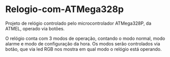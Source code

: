 # Relogio-com-ATMega328p
Projeto de relógio controlado pelo microcontrolador ATMega328P, da ATMEL, operado via botões.

O relógio conta com 3 modos de operação, contando o modo normal, modo alarme e modo de configuração da hora.
Os modos serão controlados via botão, que via led RGB nos mostra em qual modo o relógio está operando.

